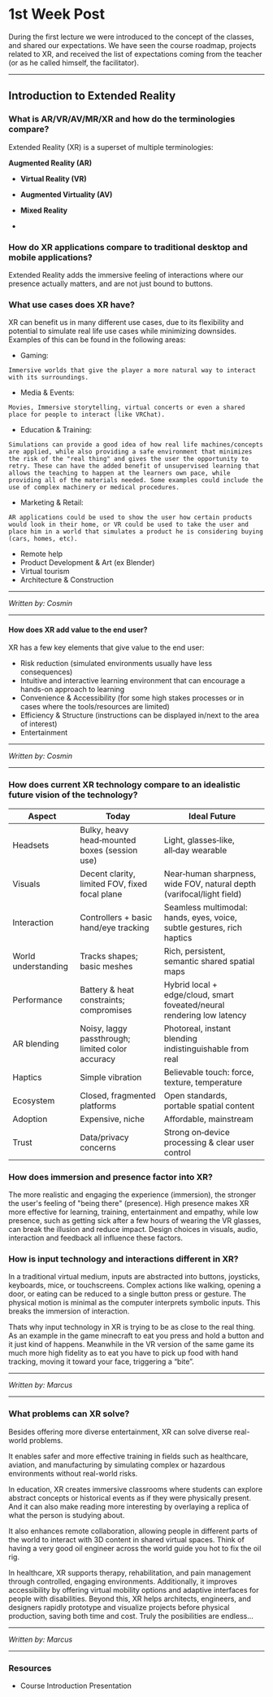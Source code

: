 # 1st Week Post

During the first lecture we were introduced to the concept of the classes, and shared our expectations. We have seen the course roadmap, projects related to XR, and received the list of expectations coming from the teacher (or as he called himself, the facilitator).

---

## Introduction to Extended Reality

### What is AR/VR/AV/MR/XR and how do the terminologies compare?

Extended Reality (XR) is a superset of multiple terminologies:

**Augmented Reality (AR)**

- **Virtual Reality (VR)**

- **Augmented Virtuality (AV)**

- **Mixed Reality**

-

### How do XR applications compare to traditional desktop and mobile applications?

Extended Reality adds the immersive feeling of interactions where our presence actually matters, and are not just bound to buttons.

### What use cases does XR have?

XR can benefit us in many different use cases, due to its flexibility and potential to simulate real life use cases while minimizing downsides. <br>
Examples of this can be found in the following areas:

- Gaming: 
```
Immersive worlds that give the player a more natural way to interact with its surroundings. 
```
- Media & Events: 
```
Movies, Immersive storytelling, virtual concerts or even a shared place for people to interact (like VRChat). 
```
- Education & Training:
```
Simulations can provide a good idea of how real life machines/concepts are applied, while also providing a safe environment that minimizes the risk of the "real thing" and gives the user the opportunity to retry. These can have the added benefit of unsupervised learning that allows the teaching to happen at the learners own pace, while providing all of the materials needed. Some examples could include the use of complex machinery or medical procedures.
```
- Marketing & Retail: 
```
AR applications could be used to show the user how certain products would look in their home, or VR could be used to take the user and place him in a world that simulates a product he is considering buying (cars, homes, etc).
```
- Remote help 
- Product Development & Art (ex Blender)
- Virtual tourism
- Architecture & Construction
---

_Written by: Cosmin_

---
#### How does XR add value to the end user?
XR has a few key elements that give value to the end user:

- Risk reduction (simulated environments usually have less consequences)
- Intuitive and interactive learning environment that can encourage a hands-on approach to learning
- Convenience & Accessibility (for some high stakes processes or in cases where the tools/resources are limited)
- Efficiency & Structure (instructions can be displayed in/next to the area of interest)
- Entertainment
---

_Written by: Cosmin_

---

### How does current XR technology compare to an idealistic future vision of the technology?
| Aspect | Today | Ideal Future |
| ------ | ------ | ------------ |
| Headsets | Bulky, heavy head‑mounted boxes (session use) | Light, glasses‑like, all‑day wearable |
| Visuals | Decent clarity, limited FOV, fixed focal plane | Near‑human sharpness, wide FOV, natural depth (varifocal/light field) |
| Interaction | Controllers + basic hand/eye tracking | Seamless multimodal: hands, eyes, voice, subtle gestures, rich haptics |
| World understanding | Tracks shapes; basic meshes | Rich, persistent, semantic shared spatial maps |
| Performance | Battery & heat constraints; compromises | Hybrid local + edge/cloud, smart foveated/neural rendering low latency |
| AR blending | Noisy, laggy passthrough; limited color accuracy | Photoreal, instant blending indistinguishable from real |
| Haptics | Simple vibration | Believable touch: force, texture, temperature |
| Ecosystem | Closed, fragmented platforms | Open standards, portable spatial content |
| Adoption | Expensive, niche | Affordable, mainstream |
| Trust | Data/privacy concerns | Strong on‑device processing & clear user control |

### How does immersion and presence factor into XR?
The more realistic and engaging the experience (immersion), the stronger the user's feeling of "being there" (presence). High presence makes XR more effective for learning, training, entertainment and empathy, while low presence, such as getting sick after a few hours of wearing the VR glasses, can break the illusion and reduce impact. Design choices in visuals, audio, interaction and feedback all influence these factors.

### How is input technology and interactions different in XR?

In a traditional virtual medium, inputs are abstracted into buttons, joysticks, keyboards, mice, or touchscreens. Complex actions like walking, opening a door, or eating can be reduced to a single button press or gesture. The physical motion is minimal as the computer interprets symbolic inputs. This breaks the immersion of interaction.

Thats why input technology in XR is trying to be as close to the real thing. As an example in the game minecraft to eat you press and hold a button and it just kind of happens. Meanwhile in the VR version of the same game its much more high fidelity as to eat you have to pick up food with hand tracking, moving it toward your face, triggering a “bite”.

---

_Written by: Marcus_

---

### What problems can XR solve?

Besides offering more diverse entertainment, XR can solve diverse real-world problems.

It enables safer and more effective training in fields such as healthcare, aviation, and manufacturing by simulating complex or hazardous environments without real-world risks.

In education, XR creates immersive classrooms where students can explore abstract concepts or historical events as if they were physically present. And it can also make reading more interesting by overlaying a replica of what the person is studying about.

It also enhances remote collaboration, allowing people in different parts of the world to interact with 3D content in shared virtual spaces. Think of having a very good oil engineer across the world guide you hot to fix the oil rig.

In healthcare, XR supports therapy, rehabilitation, and pain management through controlled, engaging environments.
Additionally, it improves accessibility by offering virtual mobility options and adaptive interfaces for people with disabilities. Beyond this, XR helps architects, engineers, and designers rapidly prototype and visualize projects before physical production, saving both time and cost. Truly the posibilities are endless...

---

_Written by: Marcus_

---

### Resources

- Course Introduction Presentation
